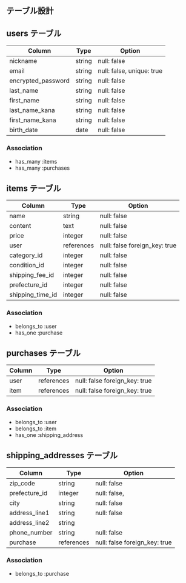## テーブル設計

## users テーブル

| Column             | Type   | Option                    |
| ------------------ | ------ | ------------------------- |
| nickname           | string | null: false               |
| email              | string | null: false, unique: true |
| encrypted_password | string | null: false               |
| last_name          | string | null: false               |
| first_name         | string | null: false               |
| last_name_kana     | string | null: false               |
| first_name_kana    | string | null: false               |
| birth_date         | date   | null: false               |

### Association

- has_many :items
- has_many :purchases


## items テーブル

| Column           | Type       | Option                        |
| ---------------- | ---------- | ----------------------------- |
| name             | string     | null: false                   |
| content          | text       | null: false                   |
| price            | integer    | null: false                   |
| user             | references | null: false foreign_key: true |
| category_id      | integer    | null: false                   |
| condition_id     | integer    | null: false                   |
| shipping_fee_id  | integer    | null: false                   |
| prefecture_id    | integer    | null: false                   |
| shipping_time_id | integer    | null: false                   |

### Association

- belongs_to :user
- has_one :purchase


## purchases テーブル

| Column    | Type       | Option                        |
| --------- | ---------- | ----------------------------- |
| user      | references | null: false foreign_key: true |
| item      | references | null: false foreign_key: true |

### Association

- belongs_to :user
- belongs_to :item
- has_one :shipping_address


## shipping_addresses テーブル

| Column        | Type       | Option                        |
| ------------- | ---------- | ----------------------------- |
| zip_code      | string     | null: false                   |
| prefecture_id | integer    | null: false,                  |
| city          | string     | null: false                   |
| address_line1 | string     | null: false                   |
| address_line2 | string     |                               |
| phone_number  | string     | null: false                   |
| purchase      | references | null: false foreign_key: true |

### Association

- belongs_to :purchase